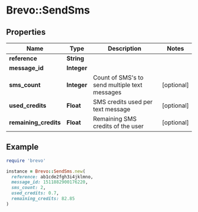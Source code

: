 # Brevo::SendSms

## Properties

| Name | Type | Description | Notes |
| ---- | ---- | ----------- | ----- |
| **reference** | **String** |  |  |
| **message_id** | **Integer** |  |  |
| **sms_count** | **Integer** | Count of SMS&#39;s to send multiple text messages | [optional] |
| **used_credits** | **Float** | SMS credits used per text message | [optional] |
| **remaining_credits** | **Float** | Remaining SMS credits of the user | [optional] |

## Example

```ruby
require 'brevo'

instance = Brevo::SendSms.new(
  reference: ab1cde2fgh3i4jklmno,
  message_id: 1511882900176220,
  sms_count: 2,
  used_credits: 0.7,
  remaining_credits: 82.85
)
```

